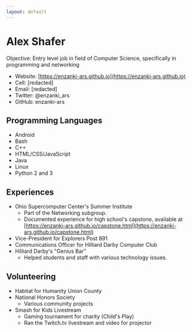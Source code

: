 ```yaml
---
layout: default
---
```

# Alex Shafer

Objective: Entry level job in field of Computer Science, specifically
in programming and networking

* Website: [https://enzanki-ars.github.io](https://enzanki-ars.github.io)
* Cell: [redacted]
* Email: [redacted]
* Twitter: @enzanki_ars
* GitHub: enzanki-ars

## Programming Languages

* Android
* Bash
* C++
* HTML/CSS/JavaScript
* Java
* Linux
* Python 2 and 3

## Experiences

* Ohio Supercomputer Center's Summer Institute
  * Part of the Networking subgroup.
  * Documented experience for high school's capstone, available at [https://enzanki-ars.github.io/capstone.html](https://enzanki-ars.github.io/capstone.html)
* Vice-President for Explorers Post 891
* Communications Officer for Hilliard Darby Computer Club
* Hilliard Darby's "Genius Bar"
  * Helped students and staff with various technology issues.

## Volunteering

* Habitat for Humanity Union County
* National Honors Society
  * Various community projects
* Smash for Kids Livestream
  * Gaming tournament for charity (Child's Play)
  * Ran the Twitch.tv livestream and video for projector
